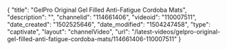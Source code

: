 {
    "title": "GelPro Original Gel Filled Anti-Fatigue Cordoba Mats",
    "description": "",
    "channelid": "114661406",
    "videoid": "110007511",
    "date_created": "1502525646",
    "date_modified": "1504247458",
    "type": "captivate",
    "layout": "channelVideo",
    "url": "\/latest-videos\/gelpro-original-gel-filled-anti-fatigue-cordoba-mats\/114661406-110007511"
}